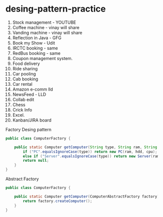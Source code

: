 # desing-pattern-practice


1. Stock management - YOUTUBE
2. Coffee machine - vinay will share
3. Vanding machine - vinay will share
4. Reflection in Java - GFG
5. Book my Show - Udit
6. IRCTC booking - same
7. RedBus booking - same
12. Coupon management system.
13. Food delivery
14. Ride sharing
15. Car pooling
16. Cab booking
17. Car rental
18. Amazon e-comm lld
19. NewsFeed - LLD
20. Collab edit
23. Chess
24. Crick Info
25. Excel.
26. Kanban/JIRA board


Factory Desing pattern

```java
public class ComputerFactory {

    public static Computer getComputer(String type, String ram, String hdd, String cpu) {
        if ("PC".equalsIgnoreCase(type)) return new PC(ram, hdd, cpu);
        else if ("Server".equalsIgnoreCase(type)) return new Server(ram, hdd, cpu);
        return null;
    }
}
```

Abstract Factory
```java
public class ComputerFactory {

	public static Computer getComputer(ComputerAbstractFactory factory){
		return factory.createComputer();
	}
}
```

